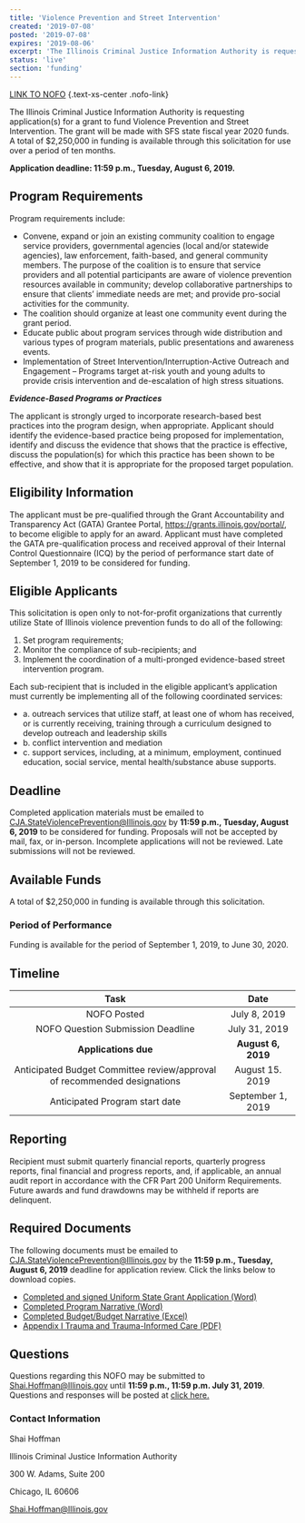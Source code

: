 ```yaml
---
title: 'Violence Prevention and Street Intervention'
created: '2019-07-08'
posted: '2019-07-08'
expires: '2019-08-06'
excerpt: 'The Illinois Criminal Justice Information Authority is requesting application(s) for a grant to fund Violence Prevention and Street Intervention. The grant will be made with SFS state fiscal year 2020 funds. A total of $2,250,000 in funding is available through this solicitation for use over a period of ten months.'
status: 'live'
section: 'funding'
---
```


[LINK TO NOFO](FY20StreetInterventionNOFO.docx) {.text-xs-center .nofo-link}

The Illinois Criminal Justice Information Authority is requesting application(s) for a grant to fund Violence Prevention and Street Intervention. The grant will be made with SFS state fiscal year 2020 funds. A total of $2,250,000 in funding is available through this solicitation for use over a period of ten months.

**Application deadline: 11:59 p.m., Tuesday, August 6, 2019.**

## Program Requirements

Program requirements include:

- Convene, expand or join an existing community coalition to engage service providers, governmental agencies (local and/or statewide agencies), law enforcement, faith-based, and general community members. The purpose of the coalition is to ensure that service providers and all potential participants are aware of violence prevention resources available in community; develop collaborative partnerships to ensure that clients’ immediate needs are met; and provide pro-social activities for the community.
- The coalition should organize at least one community event during the grant period.
- Educate public about program services through wide distribution and various types of program materials, public presentations and awareness events.
- Implementation of Street Intervention/Interruption-Active Outreach and Engagement – Programs target at-risk youth and young adults to provide crisis intervention and de-escalation of high stress situations.

_**Evidence-Based Programs or Practices**_

The applicant is strongly urged to incorporate research-based best practices into the program design, when appropriate. Applicant should identify the evidence-based practice being proposed for implementation, identify and discuss the evidence that shows that the practice is effective, discuss the population(s) for which this practice has been shown to be effective, and show that it is appropriate for the proposed target population.

## Eligibility Information

The applicant must be pre-qualified through the Grant Accountability and Transparency Act (GATA) Grantee Portal, https://grants.illinois.gov/portal/, to become eligible to apply for an award. Applicant must have completed the GATA pre-qualification process and received approval of their Internal Control Questionnaire (ICQ) by the period of performance start date of September 1, 2019 to be considered for funding.

## Eligible Applicants

This solicitation is open only to not-for-profit organizations that currently utilize State of Illinois violence prevention funds to do all of the following:

1. Set program requirements;
2. Monitor the compliance of sub-recipients; and
3. Implement the coordination of a multi-pronged evidence-based street intervention program.

Each sub-recipient that is included in the eligible applicant’s application must currently be implementing all of the following coordinated services:

- a. outreach services that utilize staff, at least one of whom has received, or is currently receiving, training through a curriculum designed to develop outreach and leadership skills
- b. conflict intervention and mediation
- c. support services, including, at a minimum, employment, continued education, social service, mental health/substance abuse supports.

## Deadline

Completed application materials must be emailed to CJA.StateViolencePrevention@Illinois.gov by **11:59 p.m., Tuesday, August 6, 2019** to be considered for funding. Proposals will not be accepted by mail, fax, or in-person. Incomplete applications will not be reviewed. Late submissions will not be reviewed.

## Available Funds

A total of $2,250,000 in funding is available through this solicitation.

### Period of Performance

Funding is available for the period of September 1, 2019, to June 30, 2020.

## Timeline

|                                   Task                                   |        Date        |
| :----------------------------------------------------------------------: | :----------------: |
|                               NOFO Posted                                |    July 8, 2019    |
|                    NOFO Question Submission Deadline                     |   July 31, 2019    |
|                           **Applications due**                           | **August 6, 2019** |
| Anticipated Budget Committee review/approval of recommended designations |  August 15. 2019   |
|                      Anticipated Program start date                      | September 1, 2019  |

## Reporting

Recipient must submit quarterly financial reports, quarterly progress reports, final financial and progress reports, and, if applicable, an annual audit report in accordance with the CFR Part 200 Uniform Requirements. Future awards and fund drawdowns may be withheld if reports are delinquent.

## Required Documents

The following documents must be emailed to CJA.StateViolencePrevention@Illinois.gov by the **11:59 p.m., Tuesday, August 6, 2019** deadline for application review. Click the links below to download copies.

- [Completed and signed Uniform State Grant Application (Word)](FY20StreetInterventionUniformApplication.docx)
- [Completed Program Narrative (Word)](FY20StreetInterventionProgramNarrative.docx)
- [Completed Budget/Budget Narrative (Excel)](FY20StreetInterventionBudget.xlsx)
- [Appendix I Trauma and Trauma-Informed Care (PDF)](APPENDIXITraumaInformedServices.pdf)

## Questions

Questions regarding this NOFO may be submitted to Shai.Hoffman@Illinois.gov until **11:59 p.m., 11:59 p.m. July 31, 2019**. Questions and responses will be posted at [click here.](FY20StreetInterventionApplicantQuestions.docx)

### Contact Information

Shai Hoffman

Illinois Criminal Justice Information Authority

300 W. Adams, Suite 200

Chicago, IL 60606

Shai.Hoffman@Illinois.gov
